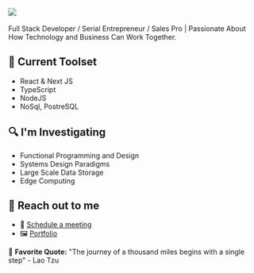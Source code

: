 <img src="https://i.imgur.com/4ukrFPu.png"></img>
<br>
<br>
Full Stack Developer / Serial Entrepreneur / Sales Pro | Passionate About How Technology and Business Can Work Together.

## 🧰 Current Toolset
- React & Next JS
- TypeScript
- NodeJS
- NoSql, PostreSQL

## 🔍 I'm Investigating
- Functional Programming and Design
- Systems Design Paradigms
- Large Scale Data Storage
- Edge Computing

## 👋 Reach out to me 
- 💬 [Schedule a meeting](https://calendly.com/jaicedev/30)
- 🖼️ [Portfolio](https://jaicedev.github.io/)


💎 **Favorite Quote:** "The journey of a thousand miles begins with a single step" - Lao Tzu
